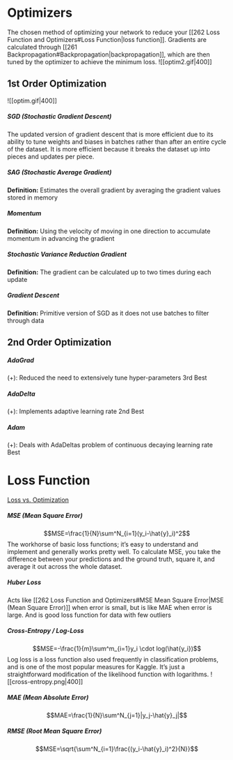 # Optimizers
The chosen method of optimizing your network to reduce your [[262 Loss Function and Optimizers#Loss Function|loss function]]. Gradients are calculated through [[261 Backpropagation#Backpropagation|backpropagation]], which are then tuned by the optimizer to achieve the minimum loss.
![[optim2.gif|400]]

## 1st Order Optimization
![[optim.gif|400]]
##### SGD (Stochastic Gradient Descent)
The updated version of gradient descent that is more efficient due to its ability to tune weights and biases in batches rather than after an entire cycle of the dataset. It is more efficient because it breaks the dataset up into pieces and updates per piece.

##### SAG (Stochastic Average Gradient)
**Definition:** Estimates the overall gradient by averaging the gradient values stored in memory

##### Momentum
**Definition:** Using the velocity of moving in one direction to accumulate momentum in advancing the gradient

##### Stochastic Variance Reduction Gradient
**Definition:** The gradient can be calculated up to two times during each update

##### Gradient Descent
**Definition:** Primitive version of SGD as it does not use batches to filter through data

## 2nd Order Optimization
##### AdaGrad 
(+): Reduced the need to extensively tune hyper-parameters
3rd Best
##### AdaDelta
(+): Implements adaptive learning rate
2nd Best
##### Adam
(+): Deals with AdaDeltas problem of continuous decaying learning rate
Best

# Loss Function
[Loss vs. Optimization](https://datascience.stackexchange.com/questions/85579/confused-between-optimizer-and-loss-function)

##### MSE (Mean Square Error)
$$MSE=\frac{1}{N}\sum^N_{i=1}(y_i-\hat{y}_i)^2$$
The workhorse of basic loss functions; it’s easy to understand and implement and generally works pretty well. To calculate MSE, you take the difference between your predictions and the ground truth, square it, and average it out across the whole dataset.

##### Huber Loss
Acts like [[262 Loss Function and Optimizers#MSE Mean Square Error|MSE (Mean Square Error)]] when error is small, but is like MAE when error is large. And is good loss function for data with few outliers

##### Cross-Entropy / Log-Loss
$$MSE=-\frac{1}{m}\sum^m_{i=1}y_i \cdot log(\hat{y_i})$$
Log loss is a loss function also used frequently in classification problems, and is one of the most popular measures for Kaggle. It’s just a straightforward modification of the likelihood function with logarithms.
![[cross-entropy.png|400]]

##### MAE (Mean Absolute Error)
$$MAE=\frac{1}{N}\sum^N_{j=1}|y_j-\hat{y}_j|$$

##### RMSE (Root Mean Square Error)
$$MSE=\sqrt{\sum^N_{i=1}\frac{(y_i-\hat{y}_i)^2}{N}}$$
